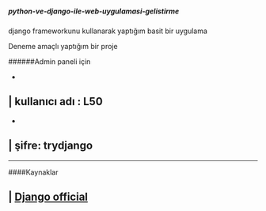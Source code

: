 ##### python-ve-django-ile-web-uygulamasi-gelistirme

django frameworkunu kullanarak yaptığım basit bir uygulama

Deneme amaçlı yaptığım bir proje


######Admin paneli için

-
| kullanıcı adı : L50
---------

-
| şifre: trydjango
---------

-------------------

####Kaynaklar

| [Django official](https://docs.djangoproject.com/en/1.9/)
---------
